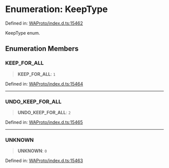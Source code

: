 # Enumeration: KeepType

Defined in: [WAProto/index.d.ts:15462](https://github.com/Fokusdotid/Baileys/blob/abcb8d9f2160683543784d4a7641ec0f8c55ed7e/WAProto/index.d.ts#L15462)

KeepType enum.

## Enumeration Members

### KEEP\_FOR\_ALL

> **KEEP\_FOR\_ALL**: `1`

Defined in: [WAProto/index.d.ts:15464](https://github.com/Fokusdotid/Baileys/blob/abcb8d9f2160683543784d4a7641ec0f8c55ed7e/WAProto/index.d.ts#L15464)

***

### UNDO\_KEEP\_FOR\_ALL

> **UNDO\_KEEP\_FOR\_ALL**: `2`

Defined in: [WAProto/index.d.ts:15465](https://github.com/Fokusdotid/Baileys/blob/abcb8d9f2160683543784d4a7641ec0f8c55ed7e/WAProto/index.d.ts#L15465)

***

### UNKNOWN

> **UNKNOWN**: `0`

Defined in: [WAProto/index.d.ts:15463](https://github.com/Fokusdotid/Baileys/blob/abcb8d9f2160683543784d4a7641ec0f8c55ed7e/WAProto/index.d.ts#L15463)
